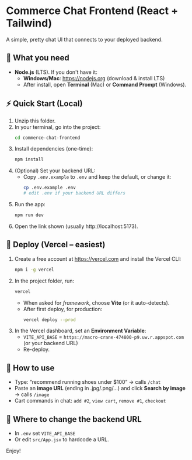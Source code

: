 # Commerce Chat Frontend (React + Tailwind)

A simple, pretty chat UI that connects to your deployed backend.

## 🧰 What you need
- **Node.js** (LTS). If you don't have it:
  - **Windows/Mac**: https://nodejs.org (download & install LTS)
  - After install, open **Terminal** (Mac) or **Command Prompt** (Windows).

## ⚡ Quick Start (Local)
1. Unzip this folder.
2. In your terminal, go into the project:
   ```bash
   cd commerce-chat-frontend
   ```
3. Install dependencies (one-time):
   ```bash
   npm install
   ```
4. (Optional) Set your backend URL:
   - Copy `.env.example` to `.env` and keep the default, or change it:
     ```bash
     cp .env.example .env
     # edit .env if your backend URL differs
     ```
5. Run the app:
   ```bash
   npm run dev
   ```
6. Open the link shown (usually http://localhost:5173).

## 🚀 Deploy (Vercel – easiest)
1. Create a free account at https://vercel.com and install the Vercel CLI:
   ```bash
   npm i -g vercel
   ```
2. In the project folder, run:
   ```bash
   vercel
   ```
   - When asked for *framework*, choose **Vite** (or it auto-detects).
   - After first deploy, for production:
     ```bash
     vercel deploy --prod
     ```
3. In the Vercel dashboard, set an **Environment Variable**:
   - `VITE_API_BASE` = `https://macro-crane-474800-p9.uw.r.appspot.com` (or your backend URL)
   - Re-deploy.

## 🧪 How to use
- Type: “recommend running shoes under $100” → calls `/chat`
- Paste an **image URL** (ending in .jpg/.png/…) and click **Search by image** → calls `/image`
- Cart commands in chat: `add #2`, `view cart`, `remove #1`, `checkout`

## 🔧 Where to change the backend URL
- In `.env` set `VITE_API_BASE`
- Or edit `src/App.jsx` to hardcode a URL.

Enjoy!
